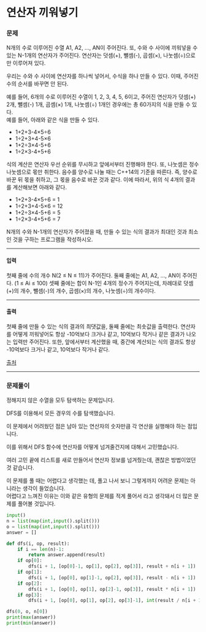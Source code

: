 # 연산자 끼워넣기

### 문제

N개의 수로 이루어진 수열 A1, A2, ..., AN이 주어진다. 또, 수와 수 사이에 끼워넣을 수 있는 N-1개의 연산자가 주어진다. 연산자는 덧셈(+), 뺄셈(-), 곱셈(×), 나눗셈(÷)으로만 이루어져 있다.

우리는 수와 수 사이에 연산자를 하나씩 넣어서, 수식을 하나 만들 수 있다. 이때, 주어진 수의 순서를 바꾸면 안 된다.

예를 들어, 6개의 수로 이루어진 수열이 1, 2, 3, 4, 5, 6이고, 주어진 연산자가 덧셈(+) 2개, 뺄셈(-) 1개, 곱셈(×) 1개, 나눗셈(÷) 1개인 경우에는 총 60가지의 식을 만들 수 있다.   
예를 들어, 아래와 같은 식을 만들 수 있다.

* 1+2+3-4×5÷6
* 1÷2+3+4-5×6
* 1+2÷3×4-5+6
* 1÷2×3-4+5+6

식의 계산은 연산자 우선 순위를 무시하고 앞에서부터 진행해야 한다. 또, 나눗셈은 정수 나눗셈으로 몫만 취한다. 음수를 양수로 나눌 때는 C++14의 기준을 따른다. 즉, 양수로 바꾼 뒤 몫을 취하고, 그 몫을 음수로 바꾼 것과 같다. 이에 따라서, 위의 식 4개의 결과를 계산해보면 아래와 같다.

* 1+2+3-4×5÷6 = 1
* 1÷2+3+4-5×6 = 12
* 1+2÷3×4-5+6 = 5
* 1÷2×3-4+5+6 = 7

N개의 수와 N-1개의 연산자가 주어졌을 때, 만들 수 있는 식의 결과가 최대인 것과 최소인 것을 구하는 프로그램을 작성하시오.

---

#### 입력

첫째 줄에 수의 개수 N(2 ≤ N ≤ 11)가 주어진다. 둘째 줄에는 A1, A2, ..., AN이 주어진다. (1 ≤ Ai ≤ 100) 셋째 줄에는 합이 N-1인 4개의 정수가 주어지는데, 차례대로 덧셈(+)의 개수, 뺄셈(-)의 개수, 곱셈(×)의 개수, 나눗셈(÷)의 개수이다. 

---

#### 출력

첫째 줄에 만들 수 있는 식의 결과의 최댓값을, 둘째 줄에는 최솟값을 출력한다. 연산자를 어떻게 끼워넣어도 항상 -10억보다 크거나 같고, 10억보다 작거나 같은 결과가 나오는 입력만 주어진다. 또한, 앞에서부터 계산했을 때, 중간에 계산되는 식의 결과도 항상 -10억보다 크거나 같고, 10억보다 작거나 같다.

[출처](https://www.acmicpc.net/problem/14888)

---

### 문제풀이

정해지지 않은 수열을 모두 탐색하는 문제입니다.   

DFS를 이용해서 모든 경우의 수를 탐색했습니다.   

이 문제에서 어려웠던 점은 남아 있는 연산자의 숫자만큼 각 연산을 실행해야 하는 점입니다.   

이를 위해서 DFS 함수에 연산자를 어떻게 넘겨줄건지에 대해서 고민했습니다.   

여러 고민 끝에 리스트를 새로 만들어서 연산자 정보를 넘겨줬는데, 괜찮은 방법이었던 것 같습니다.   

이 문제를 풀 때는 어렵다고 생각했는 데, 풀고 나서 보니 그렇게까지 어려운 문제는 아니라는 생각이 들었습니다.   
어렵다고 느껴진 이유는 이와 같은 유형의 문제를 적게 풀어서 라고 생각돼서 더 많은 문제를 풀어볼 것입니다.   

~~~python
input()
n = list(map(int,input().split()))
o = list(map(int,input().split()))
answer = []

def dfs(i, op, result):
    if i == len(n)-1:
        return answer.append(result)
    if op[0]:
        dfs(i + 1, [op[0]-1, op[1], op[2], op[3]], result + n[i + 1])
    if op[1]:
        dfs(i + 1, [op[0], op[1]-1, op[2], op[3]], result - n[i + 1])
    if op[2]:
        dfs(i + 1, [op[0], op[1], op[2]-1, op[3]], result * n[i + 1])
    if op[3]:
        dfs(i + 1, [op[0], op[1], op[2], op[3]-1], int(result / n[i + 1]))

dfs(0, o, n[0])
print(max(answer))
print(min(answer))
~~~
